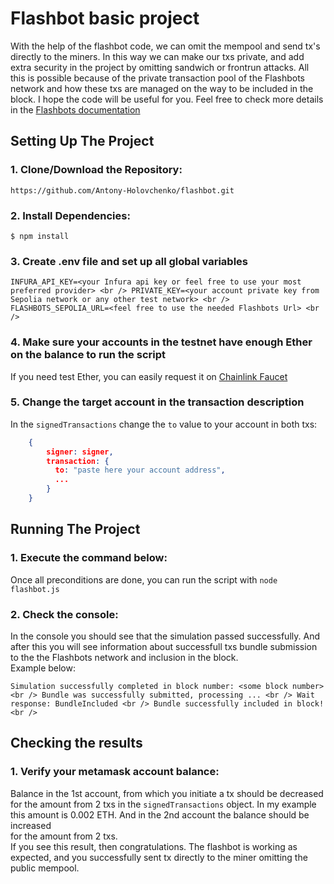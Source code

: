 # Flashbot basic project

With the help of the flashbot code, we can omit the mempool and send tx's directly to the miners.
In this way we can make our txs private, and add extra security in the project by omitting sandwich or frontrun attacks. All this is possible because of the private transaction pool of the Flashbots network and how these txs are managed on the way to be included in the block.
I hope the code will be useful for you.
Feel free to check more details in the [Flashbots documentation](https://docs.flashbots.net/flashbots-auction/overview)

## Setting Up The Project
### 1. Clone/Download the Repository:
`https://github.com/Antony-Holovchenko/flashbot.git`

### 2. Install Dependencies:
`$ npm install`

### 3. Create .env file and set up all global variables
`
INFURA_API_KEY=<your Infura api key or feel free to use your most preferred provider> <br />
PRIVATE_KEY=<your account private key from Sepolia network or any other test network> <br />
FLASHBOTS_SEPOLIA_URL=<feel free to use the needed Flashbots Url> <br />
`

### 4. Make sure your accounts in the testnet have enough Ether on the balance to run the script
If you need test Ether, you can easily request it on [Chainlink Faucet](https://faucets.chain.link/)

### 5. Change the target account in the transaction description
In the `signedTransactions` change the `to` value to your account in both txs:
```json
    {
        signer: signer,
        transaction: {
          to: "paste here your account address",
          ...
        } 
    }
```


## Running The Project
### 1. Execute the command below:
Once all preconditions are done, you can run the script with `node flashbot.js`

### 2. Check the console:
In the console you should see that the simulation passed successfully.
And after this you will see information about successfull txs bundle 
submission to the the Flashbots network and inclusion in the block.<br />
Example below:<br />

`Simulation successfully completed in block number: <some block number> <br />
Bundle was successfully submitted, processing ... <br />
Wait response: BundleIncluded <br />
Bundle successfully included in block! <br />
`

## Checking the results
### 1. Verify your metamask account balance:
Balance in the 1st account, from which you initiate a tx should be decreased
for the amount from 2 txs in the `signedTransactions` object. In my example 
this amount is 0.002 ETH. And in the 2nd account the balance should be increased  
for the amount from 2 txs.<br />
If you see this result, then congratulations. The flashbot is working as expected,
and you successfully sent tx directly to the miner omitting the public mempool.